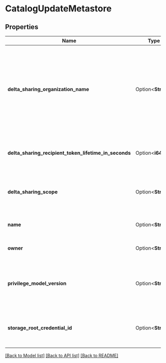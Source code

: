 # CatalogUpdateMetastore

## Properties

Name | Type | Description | Notes
------------ | ------------- | ------------- | -------------
**delta_sharing_organization_name** | Option<**String**> | The organization name of a Delta Sharing entity, to be used in Databricks-to-Databricks Delta Sharing as the official name. | [optional]
**delta_sharing_recipient_token_lifetime_in_seconds** | Option<**i64**> | The lifetime of delta sharing recipient token in seconds. | [optional]
**delta_sharing_scope** | Option<**String**> | The scope of Delta Sharing enabled for the metastore. | [optional]
**name** | Option<**String**> | The user-specified name of the metastore. | [optional]
**owner** | Option<**String**> | The owner of the metastore. | [optional]
**privilege_model_version** | Option<**String**> | Privilege model version of the metastore, of the form `Majorminor` (e.g., `1.0`). | [optional]
**storage_root_credential_id** | Option<**String**> | UUID of storage credential to access the metastore storage_root. | [optional]

[[Back to Model list]](../README.md#documentation-for-models) [[Back to API list]](../README.md#documentation-for-api-endpoints) [[Back to README]](../README.md)


